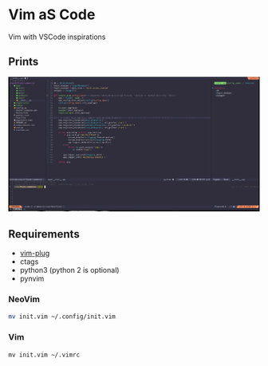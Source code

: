 # Vim aS Code

Vim with VSCode inspirations

## Prints

![print](vimascode.png)

## Requirements
- [vim-plug](https://github.com/junegunn/vim-plug/)
- ctags
- python3 (python 2 is optional)
- pynvim

### NeoVim
```sh
mv init.vim ~/.config/init.vim
```

### Vim
```
mv init.vim ~/.vimrc
```
